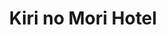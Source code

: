 --- 
title: "Kiri no Mori Hotel"
publishdate: "2019-5-17T16:48:46+02:00"
src: "https://365manga.net/manga/kiri-no-mori-hotel"
image: "https://data.365manga.net/images/thumbnails/19305-kiri-no-mori-hotel.jpg"
description: "Nobody know where it is, but it's a place that offers shelter to those who hate their lives or are trapped in the labyrinth of their own hearts... a mysterious hotel. Even now, those who are tired of their lives come to stay in the 'Kiri no Mori' Hotel..."
---